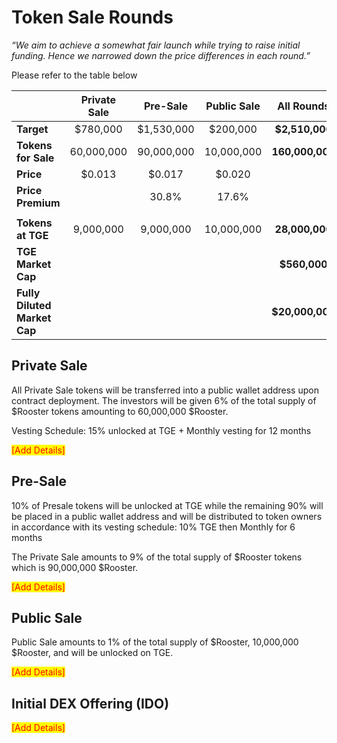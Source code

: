 # Token Sale Rounds

_“We aim to achieve a somewhat fair launch while trying to raise initial funding. Hence we narrowed down the price differences in each round.”_

Please refer to the table below

|                              | **Private Sale** | **Pre-Sale** | **Public Sale** |  **All Rounds** |
| ---------------------------- | :--------------: | :----------: | :-------------: | :-------------: |
| **Target**                   |     $780,000     |  $1,530,000  |     $200,000    |  **$2,510,000** |
| **Tokens for Sale**          |    60,000,000    |  90,000,000  |    10,000,000   | **160,000,000** |
| **Price**                    |      $0.013      |    $0.017    |      $0.020     |                 |
| **Price Premium**            |                  |     30.8%    |      17.6%      |                 |
|                              |                  |              |                 |                 |
| **Tokens at TGE**            |     9,000,000    |   9,000,000  |    10,000,000   |  **28,000,000** |
| **TGE Market Cap**           |                  |              |                 |   **$560,000**  |
| **Fully Diluted Market Cap** |                  |              |                 | **$20,000,000** |

## Private Sale

All Private Sale tokens will be transferred into a public wallet address upon contract deployment. The investors will be given 6% of the total supply of $Rooster tokens amounting to 60,000,000 $Rooster.

Vesting Schedule: 15% unlocked at TGE + Monthly vesting for 12 months

<mark style="color:red;">\[Add Details]</mark>

## Pre-Sale

10% of Presale tokens will be unlocked at TGE while the remaining 90% will be placed in a public wallet address and will be distributed to token owners in accordance with its vesting schedule: 10% TGE then Monthly for 6 months

The Private Sale amounts to 9% of the total supply of $Rooster tokens which is 90,000,000 $Rooster.

<mark style="color:red;">\[Add Details]</mark>

## **Public Sale**

Public Sale amounts to 1% of the total supply of $Rooster, 10,000,000 $Rooster, and will be unlocked on TGE.

<mark style="color:red;">\[Add Details]</mark>

## **Initial DEX Offering (IDO)**

<mark style="color:red;">\[Add Details]</mark>
